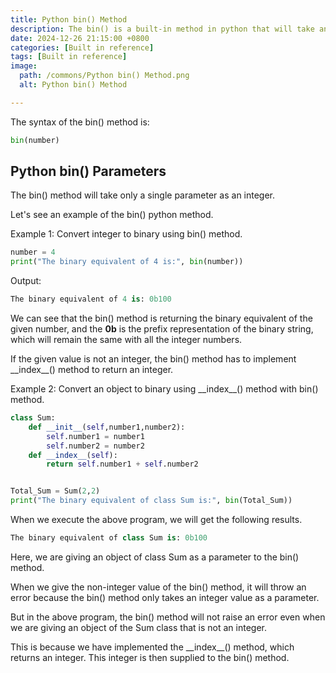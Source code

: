 ```yaml
---
title: Python bin() Method
description: The bin() is a built-in method in python that will take an integer and return the given integer’s binary representation into a string format.
date: 2024-12-26 21:15:00 +0800
categories: [Built in reference]
tags: [Built in reference]
image:
  path: /commons/Python bin() Method.png
  alt: Python bin() Method

---
```



<script type="text/javascript">
	atOptions = {
		'key' : 'f934c5057f4cfe34762901514605d248',
		'format' : 'iframe',
		'height' : 180,
		'width' : 800,
		'params' : {}
	};
</script>
<script type="text/javascript" src="https://www.highperformanceformat.com/f934c5057f4cfe34762901514605d248/invoke.js"></script>
The syntax of the bin() method is:

```python
bin(number)
```

## Python bin() Parameters 

The bin() method will take only a single parameter as an integer.

Let's see an example of the bin() python method.

Example 1: Convert integer to binary using bin() method.

```python
number = 4
print("The binary equivalent of 4 is:", bin(number))
```
Output:

```python
The binary equivalent of 4 is: 0b100
```

We can see that the bin() method is returning the binary equivalent of the given number, and the **0b** is the prefix representation of the binary string, which will remain the same with all the integer numbers.

<script type="text/javascript">
	atOptions = {
		'key' : 'f934c5057f4cfe34762901514605d248',
		'format' : 'iframe',
		'height' : 180,
		'width' : 800,
		'params' : {}
	};
</script>
<script type="text/javascript" src="https://www.highperformanceformat.com/f934c5057f4cfe34762901514605d248/invoke.js"></script>
If the given value is not an integer, the bin() method has to implement \_\_index\_\_() method to return an integer.

<script type="text/javascript">
	atOptions = {
		'key' : 'f934c5057f4cfe34762901514605d248',
		'format' : 'iframe',
		'height' : 180,
		'width' : 800,
		'params' : {}
	};
</script>
<script type="text/javascript" src="https://www.highperformanceformat.com/f934c5057f4cfe34762901514605d248/invoke.js"></script>
Example 2: Convert an object to binary using \_\_index\_\_() method with bin() method.

```python
class Sum:
    def __init__(self,number1,number2):
        self.number1 = number1
        self.number2 = number2
    def __index__(self):
        return self.number1 + self.number2


Total_Sum = Sum(2,2)
print("The binary equivalent of class Sum is:", bin(Total_Sum))
```

When we execute the above program, we will get the following results.

```python
The binary equivalent of class Sum is: 0b100
```

Here, we are giving an object of class Sum as a parameter to the bin() method.

When we give the non-integer value of the bin() method, it will throw an error because the bin() method only takes an integer value as a parameter.

But in the above program, the bin() method will not raise an error even when we are giving an object of the Sum class that is not an integer.

This is because we have implemented the \_\_index\_\_() method, which returns an integer. This integer is then supplied to the bin() method.